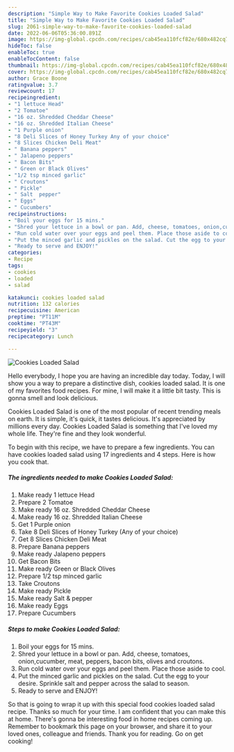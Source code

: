 ```yaml
---
description: "Simple Way to Make Favorite Cookies Loaded Salad"
title: "Simple Way to Make Favorite Cookies Loaded Salad"
slug: 2061-simple-way-to-make-favorite-cookies-loaded-salad
date: 2022-06-06T05:36:00.891Z
image: https://img-global.cpcdn.com/recipes/cab45ea110fcf82e/680x482cq70/cookies-loaded-salad-recipe-main-photo.jpg
hideToc: false
enableToc: true
enableTocContent: false
thumbnail: https://img-global.cpcdn.com/recipes/cab45ea110fcf82e/680x482cq70/cookies-loaded-salad-recipe-main-photo.jpg
cover: https://img-global.cpcdn.com/recipes/cab45ea110fcf82e/680x482cq70/cookies-loaded-salad-recipe-main-photo.jpg
author: Grace Boone
ratingvalue: 3.7
reviewcount: 17
recipeingredient:
- "1 lettuce Head"
- "2 Tomatoe"
- "16 oz. Shredded Cheddar Cheese"
- "16 oz. Shredded Italian Cheese"
- "1 Purple onion"
- "8 Deli Slices of Honey Turkey Any of your choice"
- "8 Slices Chicken Deli Meat"
- " Banana peppers"
- " Jalapeno peppers"
- " Bacon Bits"
- " Green or Black Olives"
- "1/2 tsp minced garlic"
- " Croutons"
- " Pickle"
- " Salt  pepper"
- " Eggs"
- " Cucumbers"
recipeinstructions:
- "Boil your eggs for 15 mins."
- "Shred your lettuce in a bowl or pan. Add, cheese, tomatoes, onion,cucumber, meat, peppers, bacon bits, olives and croutons."
- "Run cold water over your eggs and peel them. Place those aside to cool."
- "Put the minced garlic and pickles on the salad. Cut the egg to your desire. Sprinkle salt and pepper across the salad to season."
- "Ready to serve and ENJOY!"
categories:
- Recipe
tags:
- cookies
- loaded
- salad

katakunci: cookies loaded salad 
nutrition: 132 calories
recipecuisine: American
preptime: "PT11M"
cooktime: "PT43M"
recipeyield: "3"
recipecategory: Lunch

---
```



![Cookies Loaded Salad](https://img-global.cpcdn.com/recipes/cab45ea110fcf82e/680x482cq70/cookies-loaded-salad-recipe-main-photo.jpg)

Hello everybody, I hope you are having an incredible day today. Today, I will show you a way to prepare a distinctive dish, cookies loaded salad. It is one of my favorites food recipes. For mine, I will make it a little bit tasty. This is gonna smell and look delicious.



Cookies Loaded Salad is one of the most popular of recent trending meals on earth. It is simple, it's quick, it tastes delicious. It's appreciated by millions every day. Cookies Loaded Salad is something that I've loved my whole life. They're fine and they look wonderful.


To begin with this recipe, we have to prepare a few ingredients. You can have cookies loaded salad using 17 ingredients and 4 steps. Here is how you cook that.

<!--inarticleads1-->

##### The ingredients needed to make Cookies Loaded Salad:

1. Make ready 1 lettuce Head
1. Prepare 2 Tomatoe
1. Make ready 16 oz. Shredded Cheddar Cheese
1. Make ready 16 oz. Shredded Italian Cheese
1. Get 1 Purple onion
1. Take 8 Deli Slices of Honey Turkey (Any of your choice)
1. Get 8 Slices Chicken Deli Meat
1. Prepare  Banana peppers
1. Make ready  Jalapeno peppers
1. Get  Bacon Bits
1. Make ready  Green or Black Olives
1. Prepare 1/2 tsp minced garlic
1. Take  Croutons
1. Make ready  Pickle
1. Make ready  Salt & pepper
1. Make ready  Eggs
1. Prepare  Cucumbers




<!--inarticleads2-->

##### Steps to make Cookies Loaded Salad:

1. Boil your eggs for 15 mins.
1. Shred your lettuce in a bowl or pan. Add, cheese, tomatoes, onion,cucumber, meat, peppers, bacon bits, olives and croutons.
1. Run cold water over your eggs and peel them. Place those aside to cool.
1. Put the minced garlic and pickles on the salad. Cut the egg to your desire. Sprinkle salt and pepper across the salad to season.
1. Ready to serve and ENJOY!



So that is going to wrap it up with this special food cookies loaded salad recipe. Thanks so much for your time. I am confident that you can make this at home. There's gonna be interesting food in home recipes coming up. Remember to bookmark this page on your browser, and share it to your loved ones, colleague and friends. Thank you for reading. Go on get cooking!
